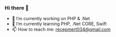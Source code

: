 ### Hi there 👋

- 🔭 I’m currently working on PHP & .Net
- 🌱 I’m currently learning PHP, .Net CORE, Swift
- 📫 How to reach me: [recepmert034@gmail.com](mailto:recepmert034@gmail.com)


<!--
**seniordoctor/seniordoctor** is a ✨ _special_ ✨ repository because its `README.md` (this file) appears on your GitHub profile.

Here are some ideas to get you started:

- 🔭 I’m currently working on Teletek Bulut Bilişim
- 🌱 I’m currently learning PHP, C#, NodeJS
- 👯 I’m looking to collaborate on ...
- 🤔 I’m looking for help with ...
- 💬 Ask me about ...

- 😄 Pronouns: ...
- ⚡ Fun fact: ...
-->

